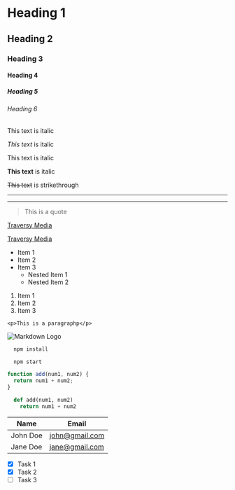 <!-- Headings -->

# Heading 1

## Heading 2

### Heading 3

#### Heading 4

##### Heading 5

###### Heading 6

<!-- Italics -->

This text is italic

_This text_ is italic

<!-- Strong -->

This text is italic

**This text** is italic

<!-- Strikethrough -->

~~This text~~ is strikethrough

<!-- Horizontal Rule -->

---

---

<!-- Blockquote -->

> This is a quote

<!-- Links -->

[Traversy Media](http://www.traversymedia.com)

[Traversy Media](http://www.traversymedia.com "Traversy Media")

<!-- UL -->

- Item 1
- Item 2
- Item 3
  - Nested Item 1
  - Nested Item 2

<!-- OL -->

1. Item 1
1. Item 2
1. Item 3

<!-- Inline Code Block -->

`<p>This is a paragraphp</p>`

<!-- Images -->

![Markdown Logo](https://markdown-here.com/img/icon256.png)

<!-- Github Markdown -->

<!-- Code Blocks -->

```bash
  npm install

  npm start
```

```javascript
function add(num1, num2) {
  return num1 + num2;
}
```

```python
  def add(num1, num2)
    return num1 + num2
```

<!-- Tables -->

| Name     | Email          |
| -------- | -------------- |
| John Doe | john@gmail.com |
| Jane Doe | jane@gmail.com |

<!-- Task List -->

- [x] Task 1
- [x] Task 2
- [ ] Task 3
